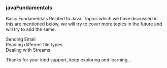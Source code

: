 <h3>javaFundamentals</h3>

Basic Fundamentals Related to Java. Topics which we have discussed in this are mentioned below, we will try to cover more topics in the future and will try to add the same.

Sending Email <br>
Reading different file types <br>
Dealing with Streams

Thanks for your kind support, keep exploring and learning...
